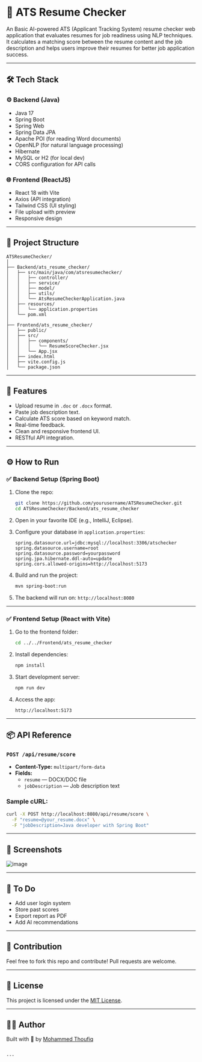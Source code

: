 # 📝 ATS Resume Checker

An Basic AI-powered ATS (Applicant Tracking System) resume checker web application that evaluates resumes for job readiness using NLP techniques. It calculates a matching score between the resume content and the job description and helps users improve their resumes for better job application success.

---

## 🛠️ Tech Stack

### ⚙️ Backend (Java)
- Java 17
- Spring Boot
- Spring Web
- Spring Data JPA
- Apache POI (for reading Word documents)
- OpenNLP (for natural language processing)
- Hibernate
- MySQL or H2 (for local dev)
- CORS configuration for API calls

### 🌐 Frontend (ReactJS)
- React 18 with Vite
- Axios (API integration)
- Tailwind CSS (UI styling)
- File upload with preview
- Responsive design

---

## 📁 Project Structure

```plaintext
ATSResumeChecker/
│
├── Backend/ats_resume_checker/
│   ├── src/main/java/com/atsresumechecker/
│   │   ├── controller/
│   │   ├── service/
│   │   ├── model/
│   │   ├── utils/
│   │   └── AtsResumeCheckerApplication.java
│   ├── resources/
│   │   └── application.properties
│   └── pom.xml
│
├── Frontend/ats_resume_checker/
│   ├── public/
│   ├── src/
│   │   ├── components/
│   │   │   └── ResumeScoreChecker.jsx
│   │   └── App.jsx
│   ├── index.html
│   ├── vite.config.js
│   └── package.json
```

---

## 🚀 Features

- Upload resume in `.doc` or `.docx` format.
- Paste job description text.
- Calculate ATS score based on keyword match.
- Real-time feedback.
- Clean and responsive frontend UI.
- RESTful API integration.

---

## ⚙️ How to Run

### ✅ Backend Setup (Spring Boot)

1. Clone the repo:
   ```bash
   git clone https://github.com/yourusername/ATSResumeChecker.git
   cd ATSResumeChecker/Backend/ats_resume_checker
   ```

2. Open in your favorite IDE (e.g., IntelliJ, Eclipse).

3. Configure your database in `application.properties`:
   ```properties
   spring.datasource.url=jdbc:mysql://localhost:3306/atschecker
   spring.datasource.username=root
   spring.datasource.password=yourpassword
   spring.jpa.hibernate.ddl-auto=update
   spring.cors.allowed-origins=http://localhost:5173
   ```

4. Build and run the project:
   ```bash
   mvn spring-boot:run
   ```

5. The backend will run on: `http://localhost:8080`

---

### ✅ Frontend Setup (React with Vite)

1. Go to the frontend folder:
   ```bash
   cd ../../Frontend/ats_resume_checker
   ```

2. Install dependencies:
   ```bash
   npm install
   ```

3. Start development server:
   ```bash
   npm run dev
   ```

4. Access the app:
   ```
   http://localhost:5173
   ```

---

## 📦 API Reference

### `POST /api/resume/score`
- **Content-Type:** `multipart/form-data`
- **Fields:**
  - `resume` — DOCX/DOC file
  - `jobDescription` — Job description text

### Sample cURL:
```bash
curl -X POST http://localhost:8080/api/resume/score \
  -F "resume=@your_resume.docx" \
  -F "jobDescription=Java developer with Spring Boot"
```

---

## 📸 Screenshots

![image](https://github.com/user-attachments/assets/9cafb8f1-2622-47d8-8876-4d2367616262)


---

## 📌 To Do

- Add user login system
- Store past scores
- Export report as PDF
- Add AI recommendations

---

## 🤝 Contribution

Feel free to fork this repo and contribute! Pull requests are welcome.

---

## 📄 License

This project is licensed under the [MIT License](LICENSE).

---

## 👨‍💻 Author

Built with 💛 by [Mohammed Thoufiq](https://github.com/MohammedThoufiq)

```

---
